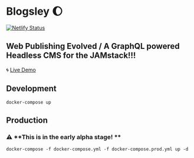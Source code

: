 # Blogsley :moon:

[![Netlify Status](https://api.netlify.com/api/v1/badges/195d38fd-635c-4b46-864e-f24a9e768896/deploy-status)](https://app.netlify.com/sites/blogsley/deploys)

## Web Publishing Evolved / A GraphQL powered Headless CMS for the JAMstack!!!

:cyclone: [Live Demo](https://blogsley.netlify.app/)

## Development

    docker-compose up


## Production

### :warning: **This is in the early alpha stage! **

    docker-compose -f docker-compose.yml -f docker-compose.prod.yml up -d
